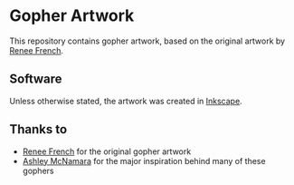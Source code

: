 # Gopher Artwork

This repository contains gopher artwork, based on the original artwork by [Renee French](http://reneefrench.blogspot.com).

## Software

Unless otherwise stated, the artwork was created in [Inkscape](https://inkscape.org/en).

## Thanks to

- [Renee French](http://reneefrench.blogspot.com) for the original gopher artwork
- [Ashley McNamara](https://github.com/ashleymcnamara) for the major inspiration behind many of these gophers
